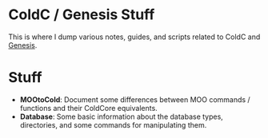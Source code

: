 # ColdC / Genesis Stuff
This is where I dump various notes, guides, and scripts related to ColdC and [Genesis](https://github.com/the-cold-dark/genesis).

# Stuff
- **MOOtoCold**: Document some differences between MOO commands / functions and their ColdCore equivalents.
- **Database**: Some basic information about the database types, directories, and some commands for manipulating them.
